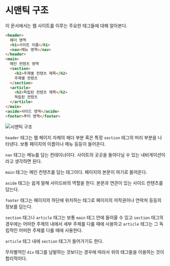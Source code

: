 # 시맨틱 구조
이 문서에서는 웹 사이트를 이루는 주요한 태그들에 대해 알아본다.

```html
<header>
  헤더 영역
  <h1>사이트 이름</h1>
  <nav>메뉴 영역</nav>
</header>
<main>
  메인 컨텐츠 영역
  <section>
    <h2>주제별 컨텐츠 제목</h2>
    주제별 컨텐츠
  </section>
  <article>
    <h2>독립된 컨텐츠 제목</h2>
    독립된 컨텐츠
  </article>
</main>
<aside>사이드 영역</aside>
<footer>푸터 영역</footer>
```

![시맨틱 구조](https://drive.google.com/uc?export=view&id=1IlfuacAUgQ5AKnXf1kb3WftMuGk30IDe)

`header` 태그는 웹 페이지 자체의 헤더 부분 혹은 특정 `section` 태그의 머리 부분을 나타낸다. 보통 페이지의 이름이나 메뉴 등등이 들어온다.

`nav` 태그는 메뉴를 담는 컨테이너이다. 사이트의 곳곳을 돌아다닐 수 있는 내비게이션이라고 생각하면 된다.

`main` 태그는 메인 컨텐츠를 담는 태그이다. 페이지의 본문이 여기로 들어온다.

`aside` 태그는 쉽게 말해 사이드바의 역할을 한다. 본문과 연관이 있는 사이드 컨텐츠를 담는다.

`footer` 태그는 페이지의 하단에 위치하는 태그로 페이지의 저작권이나 연락처 등등의 정보를 담는다.

`section` 태그나 `article` 태그는 보통 `main` 태그 안에 들어올 수 있고 `section` 태그의 경우에는 어떠한 주제의 내에서 세부 주제를 다룰 때에 사용하고 `article` 태그는 그 독립적인 어떠한 주제를 다룰 때에 사용한다.

`article` 태그 내에 `section` 태그가 들어가기도 한다.

무차별적인 `div` 태그를 남발하는 것보다는 경우에 따라서 위의 태그들을 이용하는 것이 합리적이다.